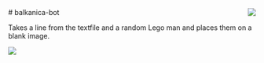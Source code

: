 <img src=https://i.imgur.com/ZhAYKCH.png align=right>
# balkanica-bot

Takes a line from the textfile and a random Lego man and places them on a blank image.

<img src=http://i.imgur.com/gzoZ2UX.jpg>